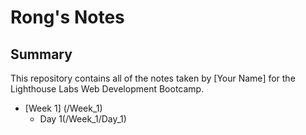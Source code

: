 # Rong's Notes

## Summary

This repository contains all of the notes taken by [Your Name] for the Lighthouse Labs Web Development Bootcamp. 

* [Week 1] (/Week_1)
  * Day 1(/Week_1/Day_1)